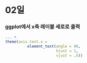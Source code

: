 # 02일

### ggplot에서 x축 레이블 세로로 출력

```r
... + 
theme(axis.text.x = 
          element_text(angle = 90,
                       hjust = 1,
                       vjust = .5))
```

